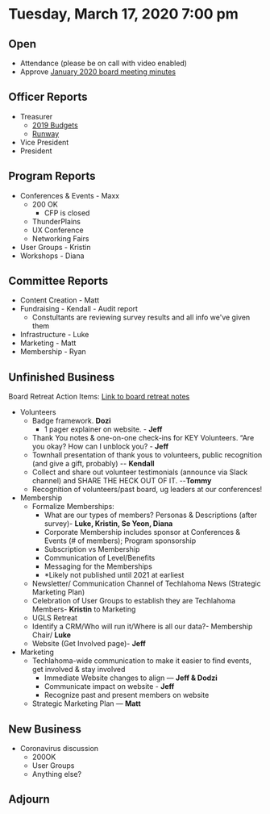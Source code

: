 # Tuesday, March 17, 2020 7:00 pm

## Open

- Attendance (please be on call with video enabled)
- Approve [January 2020 board meeting minutes](https://github.com/techlahoma/board_meetings/blob/master/2020/01_january_minutes.md)

## Officer Reports

- Treasurer
  - [2019 Budgets](https://docs.google.com/spreadsheets/d/1tw-q8jl-9VMMZ2OmxKM6sCq0A82pPU8yLPMsnaI-DGE/edit?usp=sharing)
  - [Runway](https://docs.google.com/spreadsheets/d/1BdSo4lCJLIDFu0a3EfQ3AWu2wgmotYP-qIzIDC4PXsk/edit?usp=sharing)
- Vice President
- President

## Program Reports

- Conferences & Events - Maxx
  - 200 OK
    - CFP is closed
  - ThunderPlains
  - UX Conference
  - Networking Fairs
- User Groups - Kristin
- Workshops - Diana

## Committee Reports

- Content Creation - Matt
- Fundraising - Kendall - Audit report
  - Constultants are reviewing survey results and all info we've given them
- Infrastructure - Luke
- Marketing - Matt
- Membership - Ryan


## Unfinished Business

Board Retreat Action Items:
[Link to board retreat notes](https://docs.google.com/document/d/1TeeipFHbYwD6iJZ6vT2G7VaAnpDQ1C50DU8IhPW4_84/edit?usp=sharing)
- Volunteers
  - Badge framework. **Dozi**
    - 1 pager explainer on website. - **Jeff**
  - Thank You notes & one-on-one check-ins for KEY Volunteers. “Are you okay? How can I unblock you? - **Jeff**
  - Townhall presentation of thank yous to volunteers, public recognition (and give a gift, probably) -- **Kendall**
  - Collect and share out volunteer testimonials (announce via Slack channel) and SHARE THE HECK OUT OF IT. --**Tommy**
  - Recognition of volunteers/past board, ug leaders at our conferences!
- Membership
   - Formalize Memberships:
     - What are our types of members? Personas & Descriptions (after survey)- **Luke, Kristin, Se Yeon, Diana**
     - Corporate Membership includes sponsor at Conferences & Events (# of members); Program sponsorship
     - Subscription vs Membership
     - Communication of Level/Benefits
     - Messaging for the Memberships
     - *Likely not published until 2021 at earliest
   - Newsletter/ Communication Channel of Techlahoma News (Strategic Marketing Plan)
   - Celebration of User Groups to establish they are Techlahoma Members- **Kristin** to Marketing 
   - UGLS Retreat
   - Identify a CRM/Who will run it/Where is all our data?- Membership Chair/ **Luke**
   - Website (Get Involved page)- **Jeff**
- Marketing
  - Techlahoma-wide communication to make it easier to find events, get involved & stay involved
    - Immediate Website changes to align — **Jeff & Dodzi**
    - Communicate impact on website - **Jeff**
    - Recognize past and present members on website
  - Strategic Marketing Plan — **Matt** 

## New Business

 - Coronavirus discussion
   - 200OK
   - User Groups
   - Anything else?
   
## Adjourn
